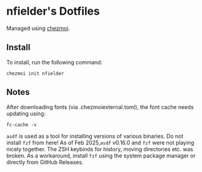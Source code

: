 # nfielder's Dotfiles

Managed using [chezmoi](https://github.com/twpayne/chezmoi).

## Install

To install, run the following command:
```shell
chezmoi init nfielder
```

## Notes

After downloading fonts (via .chezmoiexternal.toml), the font cache needs updating using:
```shell
fc-cache -v
```

`asdf` is used as a tool for installing versions of various binaries. Do not install `fzf` from here! As of Feb 2025,`asdf` v0.16.0 and `fzf` were not playing nicely together. The ZSH keybinds for history, moving directories etc. was broken. As a workaround, install `fzf` using the system package manager or directly from GitHub Releases.
